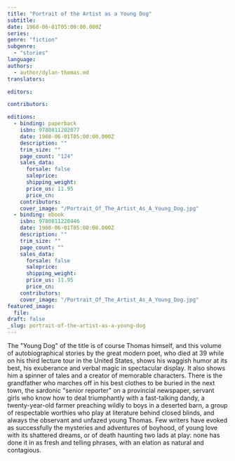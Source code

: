 ```yaml
---
title: "Portrait of the Artist as a Young Dog"
subtitle:
date: 1968-06-01T05:00:00.000Z
series:
genre: "fiction"
subgenre:
  - "stories"
language:
authors:
  - author/dylan-thomas.md
translators:

editors:

contributors:

editions:
  - binding: paperback
    isbn: 9780811202077
    date: 1968-06-01T05:00:00.000Z
    description: ""
    trim_size: ""
    page_count: "124"
    sales_data:
      forsale: false
      saleprice:
      shipping_weight:
      price_us: 11.95
      price_cn:
    contributors:
    cover_image: "/Portrait_Of_The_Artist_As_A_Young_Dog.jpg"
  - binding: ebook
    isbn: 9780811220446
    date: 1968-06-01T05:00:00.000Z
    description: ""
    trim_size: ""
    page_count: ""
    sales_data:
      forsale: false
      saleprice:
      shipping_weight:
      price_us: 11.95
      price_cn:
    contributors:
    cover_image: "/Portrait_Of_The_Artist_As_A_Young_Dog.jpg"
featured_image:
  file:
draft: false
_slug: portrait-of-the-artist-as-a-young-dog
---
```


The "Young Dog" of the title is of course Thomas himself, and this volume of autobiographical stories by the great modern poet, who died at 39 while on his third lecture tour in the United States, shows his waggish humor at its best, his exuberance and verbal magic in spectacular display. It also shows him a spinner of tales and a creator of memorable characters. There is the grandfather who marches off in his best clothes to be buried in the next town, the sardonic "senior reporter" on a provincial newspaper, servant girls who know how to deal triumphantly with a fast-talking dandy, a twenty-year-old farmer preaching wildly to boys in a deserted barn, a group of respectable worthies who play at literature behind closed blinds, and always the observant and unfazed young Thomas. Few writers have evoked as successfully the mysteries and adventures of boyhood, of young love with its shattered dreams, or of death haunting two lads at play: none has done it in as fresh and telling phrases, with an elation as natural and contagious.

